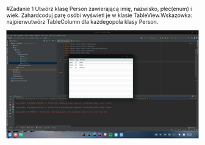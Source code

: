 #Zadanie 1
Utwórz klasę Person zawierającą imię, nazwisko, płeć(enum) i wiek. Zahardcoduj parę osóbi wyświetl je w klasie TableView.Wskazówka: najpierwutwórz TableColumn dla każdegopola klasy Person.

![Result](./1.png?raw=true)